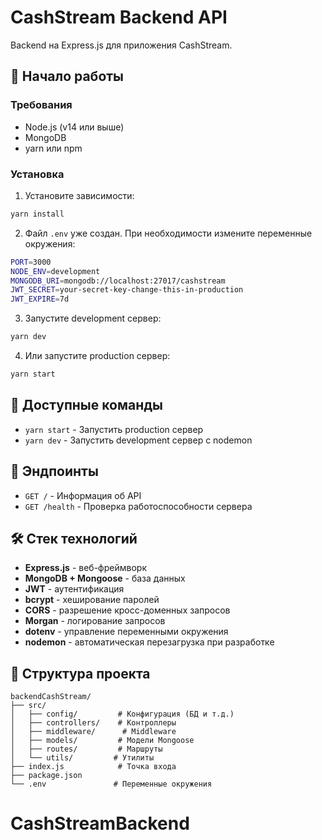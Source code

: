 # CashStream Backend API

Backend на Express.js для приложения CashStream.

## 🚀 Начало работы

### Требования
- Node.js (v14 или выше)
- MongoDB
- yarn или npm

### Установка

1. Установите зависимости:
```bash
yarn install
```

2. Файл `.env` уже создан. При необходимости измените переменные окружения:
```bash
PORT=3000
NODE_ENV=development
MONGODB_URI=mongodb://localhost:27017/cashstream
JWT_SECRET=your-secret-key-change-this-in-production
JWT_EXPIRE=7d
```

3. Запустите development сервер:
```bash
yarn dev
```

4. Или запустите production сервер:
```bash
yarn start
```

## 📝 Доступные команды

- `yarn start` - Запустить production сервер
- `yarn dev` - Запустить development сервер с nodemon

## 🔗 Эндпоинты

- `GET /` - Информация об API
- `GET /health` - Проверка работоспособности сервера

## 🛠️ Стек технологий

- **Express.js** - веб-фреймворк
- **MongoDB + Mongoose** - база данных
- **JWT** - аутентификация
- **bcrypt** - хеширование паролей
- **CORS** - разрешение кросс-доменных запросов
- **Morgan** - логирование запросов
- **dotenv** - управление переменными окружения
- **nodemon** - автоматическая перезагрузка при разработке

## 📁 Структура проекта

```
backendCashStream/
├── src/
│   ├── config/         # Конфигурация (БД и т.д.)
│   ├── controllers/    # Контроллеры
│   ├── middleware/      # Middleware
│   ├── models/         # Модели Mongoose
│   ├── routes/         # Маршруты
│   └── utils/         # Утилиты
├── index.js            # Точка входа
├── package.json
└── .env               # Переменные окружения
```

# CashStreamBackend
